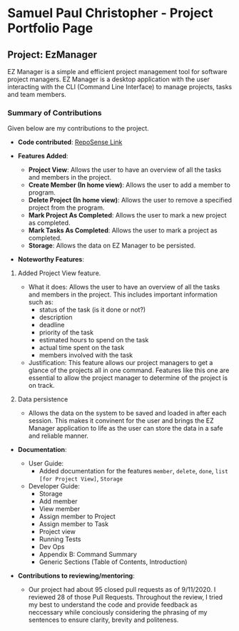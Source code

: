 # Samuel Paul Christopher - Project Portfolio Page

## Project: EzManager
EZ Manager is a simple and efficient project management tool for software project managers. 
EZ Manager is a desktop application with the user interacting with the CLI 
(Command Line Interface) to manage projects, tasks and team members.

### Summary of Contributions
Given below are my contributions to the project.

* **Code contributed**: [RepoSense Link](https://nus-cs2113-ay2021s1.github.io/tp-dashboard/#breakdown=true&search=samuelchristopher)

* **Features Added**: 
    * **Project View**: Allows the user to have an overview of all the tasks and members in the project.
    * **Create Member (In home view)**: Allows the user to add a member to program.
    * **Delete Project (In home view)**: Allows the user to remove a specified project from the program. 
    * **Mark Project As Completed**: Allows the user to mark a new project as completed. 
    * **Mark Tasks As Completed**: Allows the user to mark a project as completed.
    * **Storage**: Allows the data on EZ Manager to be persisted.
    
* **Noteworthy Features**: 

1. Added Project View feature.
    * What it does: Allows the user to have an overview of all the tasks and members in the project.
    This includes important information such as:
       - status of the task (is it done or not?)
       - description
       - deadline
       - priority of the task
       - estimated hours to spend on the task
       - actual time spent on the task 
       - members involved with the task
    * Justification: This feature allows our project managers to get a glance of the projects all in one command. 
    Features like this one are essential to allow the project manager to determine of the project is on track.
    
2. Data persistence
    * Allows the data on the system to be saved and loaded in after each session. This makes it convinent for 
    the user and brings the EZ Manager application to life as the user can store the data in a safe and reliable manner.
    
    
    
* **Documentation**:
    * User Guide:
        * Added documentation for the features `member`, `delete`, `done`, `list [for Project View]`, `Storage` 
    * Developer Guide:
        * Storage 
        * Add member
        * View member
        * Assign member to Project
        * Assign member to Task
        * Project view
        * Running Tests
        * Dev Ops 
        * Appendix B: Command Summary
        * Generic Sections (Table of Contents, Introduction)
       
        
* **Contributions to reviewing/mentoring**:
    * Our project had about 95 closed pull requests as of 9/11/2020. I reviewed 28 of those Pull Requests.
    Throughout the review, I tried my best to understand the code and provide feedback as neccessary while
    conciously considering the phrasing of my sentences to ensure clarity, brevity and politeness.
        
    
